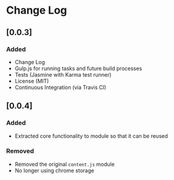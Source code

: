# Change Log

## [0.0.3] 
### Added
- Change Log
- Gulp.js for running tasks and future build processes
- Tests (Jasmine with Karma test runner)
- License (MIT)
- Continuous Integration (via Travis CI)

## [0.0.4]
### Added
- Extracted core functionality to module so that it can be reused

### Removed
- Removed the original `content.js` module
- No longer using chrome storage
